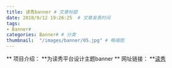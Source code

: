 ```yaml
---
title: 读秀banner # 文章标题  
date: 2018/9/12 19:26:25  # 文章发表时间
tags:
- Banner#
categories: Banner# # 分类
thumbnail:  "/images/banner/05.jpg" # 略缩图
---
```

** 项目介绍： **为读秀平台设计主题banner
** 网址链接： **[读秀](http://www.duxiu.com/bottom/about.html)
